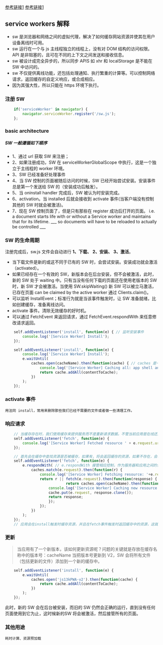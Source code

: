 [参考链接1](https://developer.mozilla.org/zh-CN/docs/Web/Progressive_web_apps/Offline_Service_workers)
[参考链接1](https://developer.mozilla.org/en-US/docs/Web/API/Service_Worker_API/Using_Service_Workers)
## service workers 解释
- sw 是浏览器和网络之间的虚拟代理，解决了如何缓存网站资源并使其在用户设备离线时可用。
- sw 运行在一个与 js 主线程独立的线程上，没有对 DOM 结构的访问权限。API 是非阻塞的，且可在不同的上下文之间发送和接收信息。
- sw 被设计成完全异步的，所以同步 APIS 如 xhr 和 localStorage 是不能在 SW 中访问的。
- sw 不仅提供离线功能，还包括处理通知、执行繁重的计算等。可以控制网络请求，返回缓存的自定义响应，或合成相应。
- 因为其强大性，所以只能在 https 环境下执行。

### 注册 SW
```javascript
    if('serviceWorker' in navigator) {
        navigator.serviceWorker.register('/sw.js');
    };
```

### basic architecture
##### SW 一般遵循如下顺序
- 1、通过 url 获取 SW 来注册；
- 2、如果注册成功，SW 在 serviceWorkerGlobalScope 中执行，这是一个独立于主线程的 worker 环境。
- 3、SW 已经准备好处理事件
- 4、当 SW 控制的页面被随后访问的时候，SW 已经开始尝试安装。安装事件总是第一个发送给 SW 的（安装成功后触发）。
- 5、当 oninstall handler 完成后，SW 被认为时安装完成。
- 6、activation。当 installed 后就会接收到 activate 事件(当客户端没有控制其他的 SW 时就会被激活)。
- 7、现在 SW 控制页面了，但是只有那些在 register 成功后打开的页面。 i.e. a document starts life with or without a Service worker and maintains that for its lifetime.  ___ so documents will have to be reloaded to actually be controlled ___

### SW 的生命周期
注册完成后，sw.js 文件会自动进行
**1、下载、** 
**2、安装、**
**3、激活**。
- 当下载文件是新的或这不同于已有的 SW 时，会尝试安装。安装成功就会激活（activated）。
- 如果已经存在一个有效的 SW，新版本会在后台安装，但不会被激活，此时，新的 SW 处于 waiting 中。只有当没有任何下载的页面还在使用老版本的 SW 时，新 SW 才会被激活。当使用 SW.skipWaiting() 新 SW 可以被立马激活，已存在页面 can be claimed by the active worker 通过 Clients.claim()。
- 可以监听 InstallEvent；标准行为就是当该事件触发时，让 SW 准备就绪，比如创建缓存，准备离线访问。
- activate 事件。清除无效缓存的好时机。
- 可以通过 FetchEvent 来返回请求，通过 FetchEvent.respondWith 来任意修改请求返回。

```javascript
    self.addEventListener('install', function(e) { // 监听安装事件
        console.log('[Service Worker] Install');
    });

    self.addEventListener('install', function(e) {
        console.log('[Service Worker] Install');
        e.waitUntil(
            caches.open(cacheName).then(function(cache) { // caches 是一个特殊的CacheStorage 对象，它能在 SW 指定的范围内提供数据存储的能力。在 SW 中使用 web storage 将不会生效，因为 web storage 的执行是同步的，所以使用 cache api 替代。 
                console.log('[Service Worker] Caching all: app shell and content');
                return cache.addAll(contentToCache);
            })
        );
    });
``` 

### activate 事件
    用法同 install，常用来删除那些我们已经不需要的文件或者做一些清理工作。

### 响应请求
``` javascript
    // 当缓存存在时，我们使用缓存来提供服务而不是重新请求数据。不管当前应用是在线还是离线，我们都这么做。当请求的文件不在缓存中时，我们会在响应之前将数据添加到缓存中。
    self.addEventListener('fetch', function(e) {
        console.log('[Service Worker] Fetched resource ' + e.request.url);
    });

    // 首先会在缓存中查找资源是否被缓存，如果有，将会返回缓存的资源，如果不存在，会转而从网络中请求数据，然后将它缓存起来，这样下次有相同的请求发生时，我们就可以直接使用缓存。
    self.addEventListener('fetch', function(e) {
        e.respondWith( // e.respondWith 接管相应控制，作为服务器和应用之间的代理服务。它允许我们对每一个请求作出我们想要的任何反应。
            caches.match(e.request).then(function(r) {
                console.log('[Service Worker] Fetching resource: '+e.request.url);
                return r || fetch(e.request).then(function(response) {
                            return caches.open(cacheName).then(function(cache) {
                    console.log('[Service Worker] Caching new resource: '+e.request.url);
                    cache.put(e.request, response.clone());
                    return response;
                    });
                });
            })
        );
    });
    // 应用会在install触发时缓存资源，并且在fetch事件触发时返回缓存中的资源，这就是为什么它甚至在离线状态下也能使用的原因。当我们添加新的内容时，他也会随时被缓存下来。
```

### 更新
> 当应用有了一个新版本，该如何更新资源呢？问题的关键就是存放在缓存名称中的版本号：cacheName
> 当把版本号更新到 V2，SW 会将所有文件（包括更新的文件）添加到一个新的缓存中。
```javascript
    self.addEventListener('install', function(e) {
        e.waitUntil(
            caches.open('js13kPWA-v2').then(function(cache) {
                return cache.addAll(contentToCache);
            })
        );
    });
```
此时，新的 SW 会在后台被安装，而旧的 SW 仍然会正确的运行，直到没有任何页面使用到它为止，这时候新的SW 将会被激活，然后接管所有的页面。

### 其他用途
    耗时计算、资源预加载